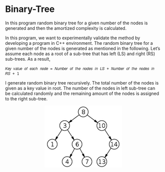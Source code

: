 # Binary-Tree
In this program random binary tree for a given number of the nodes is generated and then the amortized complexity is calculated. 

In this program, we want to experimentally validate the method by developing a program in C++ environment. The 
random binary tree for a given number of the nodes is generated as mentioned in the following. Let’s assume 
each node as a root of a sub-tree that has left (LS) and right (RS) sub-trees. As a result, 
```
𝐾𝑒𝑦 𝑣𝑎𝑙𝑢𝑒 𝑜𝑓 𝑒𝑎𝑐ℎ 𝑛𝑜𝑑𝑒 = 𝑁𝑢𝑚𝑏𝑒𝑟 𝑜𝑓 𝑡ℎ𝑒 𝑛𝑜𝑑𝑒𝑠 𝑖𝑛 𝐿𝑆 + 𝑁𝑢𝑚𝑏𝑒𝑟 𝑜𝑓 𝑡ℎ𝑒 𝑛𝑜𝑑𝑒𝑠 𝑖𝑛 𝑅𝑆 + 1 
```
I generate random binary tree recursively. The total number of the nodes is given as a key value in root. The 
number of the nodes in left sub-tree can be calculated randomly and the remaining amount of the nodes is 
assigned to the right sub-tree. 

 
<p align = "center">
  <img src = "https://github.com/mandanaGh/Binary-Tree/blob/main/images/BinaryTree.jpg" />
  </p>
  
